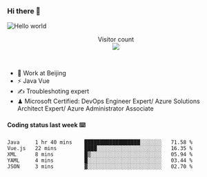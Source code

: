 ### Hi there 👋

<img src="https://raw.githubusercontent.com/sagar-viradiya/sagar-viradiya/master/resources/banner.png" alt="Hello world">
<p align="center"> 
  Visitor count<br/>
  <img src="https://profile-counter.glitch.me/youszoe/count.svg" />
</p>
<br/>

- 🍻 Work at Beijing 
- ⚡ Java Vue
- ✍️ Troubleshoting expert
- ♟  Microsoft Certified: DevOps Engineer Expert/ Azure Solutions Architect Expert/ Azure Administrator Associate

#### Coding status last week ⌨️

<!--START_SECTION:waka-->

```text
Java     1 hr 40 mins    ██████████████████░░░░░░░   71.58 %
Vue.js   22 mins         ████░░░░░░░░░░░░░░░░░░░░░   16.35 %
XML      8 mins          █▒░░░░░░░░░░░░░░░░░░░░░░░   05.94 %
YAML     4 mins          █░░░░░░░░░░░░░░░░░░░░░░░░   03.44 %
JSON     3 mins          ▓░░░░░░░░░░░░░░░░░░░░░░░░   02.70 %
```

<!--END_SECTION:waka-->

<br/>
<center><img src="http://ghchart.rshah.org/409ba5/yousazoe" alt="" /></center>


